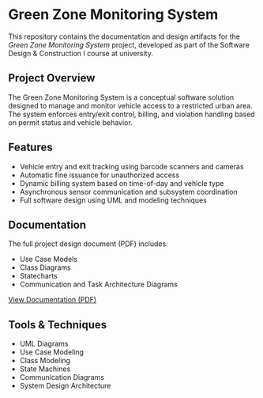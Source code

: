 
# Green Zone Monitoring System

This repository contains the documentation and design artifacts for the *Green Zone Monitoring System* project, developed as part of the Software Design & Construction I course at university.

## Project Overview

The Green Zone Monitoring System is a conceptual software solution designed to manage and monitor vehicle access to a restricted urban area. The system enforces entry/exit control, billing, and violation handling based on permit status and vehicle behavior.

## Features

- Vehicle entry and exit tracking using barcode scanners and cameras
- Automatic fine issuance for unauthorized access
- Dynamic billing system based on time-of-day and vehicle type
- Asynchronous sensor communication and subsystem coordination
- Full software design using UML and modeling techniques

## Documentation

The full project design document (PDF) includes:
- Use Case Models
- Class Diagrams
- Statecharts
- Communication and Task Architecture Diagrams


[View Documentation (PDF)](https://github.com/fay-alnefaie/green-zone-monitoring/blob/bf266b8a69ddf7ecc9ae7353e73dce2bcf52a85b/Green%20Zone%20Monitoring%20System.pdf)


## Tools & Techniques

- UML Diagrams
- Use Case Modeling
- Class Modeling
- State Machines
- Communication Diagrams
- System Design Architecture

